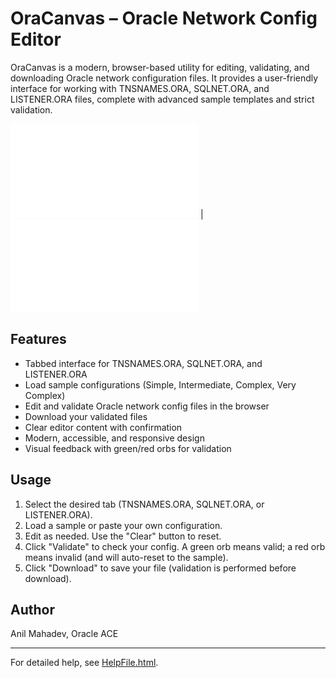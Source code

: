 # OraCanvas – Oracle Network Config Editor

OraCanvas is a modern, browser-based utility for editing, validating, and downloading Oracle network configuration files. It provides a user-friendly interface for working with TNSNAMES.ORA, SQLNET.ORA, and LISTENER.ORA files, complete with advanced sample templates and strict validation.

[![Help](HelpFile.html)](HelpFile.html) | [![ReadMe](README.html)](README.html)

## Features
- Tabbed interface for TNSNAMES.ORA, SQLNET.ORA, and LISTENER.ORA
- Load sample configurations (Simple, Intermediate, Complex, Very Complex)
- Edit and validate Oracle network config files in the browser
- Download your validated files
- Clear editor content with confirmation
- Modern, accessible, and responsive design
- Visual feedback with green/red orbs for validation

## Usage
1. Select the desired tab (TNSNAMES.ORA, SQLNET.ORA, or LISTENER.ORA).
2. Load a sample or paste your own configuration.
3. Edit as needed. Use the "Clear" button to reset.
4. Click "Validate" to check your config. A green orb means valid; a red orb means invalid (and will auto-reset to the sample).
5. Click "Download" to save your file (validation is performed before download).

## Author
Anil Mahadev, Oracle ACE

---
For detailed help, see [HelpFile.html](HelpFile.html).
